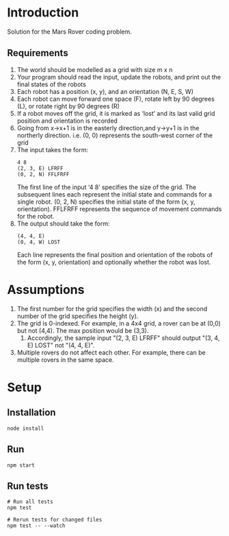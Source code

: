 # Introduction

Solution for the Mars Rover coding problem. 

## Requirements
1. The world should be modelled as a grid with size m x n
1. Your program should read the input, update the robots, and print out the final states of the robots
1. Each robot has a position (x, y), and an orientation (N, E, S, W)
1. Each robot can move forward one space (F), rotate left by 90 degrees (L), or rotate right by 90 degrees (R)
1. If a robot moves off the grid, it is marked as ‘lost’ and its last valid grid position and orientation is recorded
1. Going from x->x+1 is in the easterly direction,and y->y+1 is in the northerly direction. i.e. (0, 0) represents the south-west corner of the grid
1. The input takes the form:
    ```
    4 8
    (2, 3, E) LFRFF
    (0, 2, N) FFLFRFF
    ```
    The first line of the input ‘4 8’ specifies the size of the grid. The subsequent lines each represent the initial state and commands for a single robot. (0, 2, N) specifies the initial state of the form (x, y, orientation). FFLFRFF represents the sequence of movement commands for the robot.
1. The output should take the form:
    ```
    (4, 4, E)
    (0, 4, W) LOST
    ```
    Each line represents the final position and orientation of the robots of the form (x, y, orientation) and optionally whether the robot was lost.

# Assumptions
1. The first number for the grid specifies the width (x) and the second number of the grid specifies the height (y).
1. The grid is 0-indexed. For example, in a 4x4 grid, a rover can be at (0,0) but not (4,4). The max position would be (3,3).
    1. Accordingly, the sample input "(2, 3, E) LFRFF" should output "(3, 4, E) LOST" not "(4, 4, E)".
1. Multiple rovers do not affect each other. For example, there can be multiple rovers in the same space.


# Setup

## Installation
```
node install
```

## Run
```
npm start
```

## Run tests
```
# Run all tests
npm test 

# Rerun tests for changed files
npm test -- --watch
```
